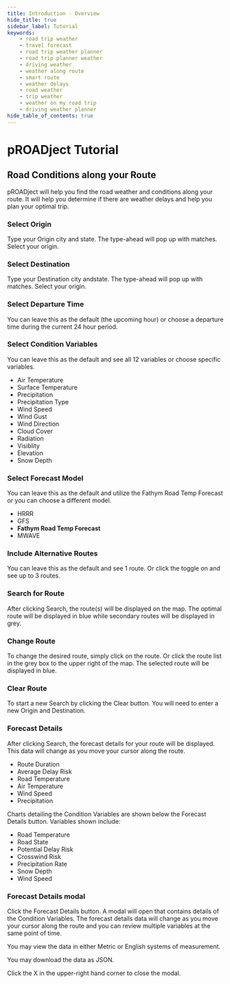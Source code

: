 ```yaml
---
title: Introduction - Overview
hide_title: true
sidebar_label: Tutorial
keywords:
    - road trip weather
    - travel forecast
    - road trip weather planner
    - road trip planner weather
    - driving weather
    - weather along route
    - smart route
    - weather delays
    - road weather
    - trip weather
    - weather on my road trip
    - driving weather planner
hide_table_of_contents: true
---
```


# **pROADject Tutorial**

## **Road Conditions along your Route**

pROADject will help you find the road weather and conditions along your route.  It will help you determine if there are weather delays and help you plan your optimal trip. 

### **Select Origin**

Type your Origin city and state. The type-ahead will pop up with matches. Select your origin.

### **Select Destination**

Type your Destination city andstate. The type-ahead will pop up with matches. Select your origin.

### **Select Departure Time**

You can leave this as the default (the upcoming hour) or choose a departure time during the current 24 hour period. 

### **Select Condition Variables**

You can leave this as the default and see all 12 variables or choose specific variables.

- Air Temperature
- Surface Temperature
- Precipitation
- Precipitation Type
- Wind Speed
- Wind Gust
- Wind Direction
- Cloud Cover
- Radiation
- Visiblity
- Elevation
- Snow Depth

### **Select Forecast Model**

You can leave this as the default and utilize the Fathym Road Temp Forecast or you can choose a different model.

- HRRR
- GFS
- **Fathym Road Temp Forecast**
- MWAVE

### **Include Alternative Routes**

You can leave this as the default and see 1 route. Or click the toggle on and see up to 3 routes. 

### **Search for Route**

After clicking Search, the route(s) will be displayed on the map. The optimal route will be displayed in blue while secondary routes will be displayed in grey. 

### **Change Route**

To change the desired route, simply click on the route. Or click the route list in the grey box to the upper right of the map. The selected route will be displayed in blue. 

### **Clear Route**

To start a new Search by clicking the Clear button. You will need to enter a new Origin and Destination.

### **Forecast Details**

After clicking Search, the forecast details for your route will be displayed. This data will change as you move your cursor along the route. 

- Route Duration
- Average Delay Risk
- Road Temperature
- Air Temperature
- Wind Speed
- Precipitation

Charts detailing the Condition Variables are shown below the Forecast Details button. Variables shown include:
- Road Temperature
- Road State
- Potential Delay Risk
- Crosswind Risk
- Precipitation Rate
- Snow Depth
- Wind Speed

### **Forecast Details modal**

Click the Forecast Details button. A modal will open that contains details of the Condition Variables. The forecast details data will change as you move your cursor along the route and you can review multiple variables at the same point of time.

You may view the data in either Metric or English systems of measurement. 

You may download the data as JSON. 

Click the X in the upper-right hand corner to close the modal. 
